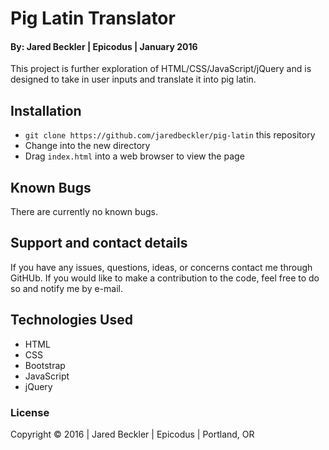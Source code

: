 # Pig Latin Translator

#### By: Jared Beckler | Epicodus | January 2016

This project is further exploration of HTML/CSS/JavaScript/jQuery and is designed to take in user inputs and translate it into pig latin.

## Installation

* `git clone https://github.com/jaredbeckler/pig-latin` this repository
* Change into the new directory
* Drag `index.html` into a web browser to view the page

## Known Bugs

There are currently no known bugs.

## Support and contact details

If you have any issues, questions, ideas, or concerns contact me through GitHUb. If you would like to make a contribution to the code, feel free to do so and notify me by e-mail.

## Technologies Used

* HTML
* CSS
* Bootstrap
* JavaScript
* jQuery

### License

Copyright &copy; 2016  |  Jared Beckler  |  Epicodus  |  Portland, OR
